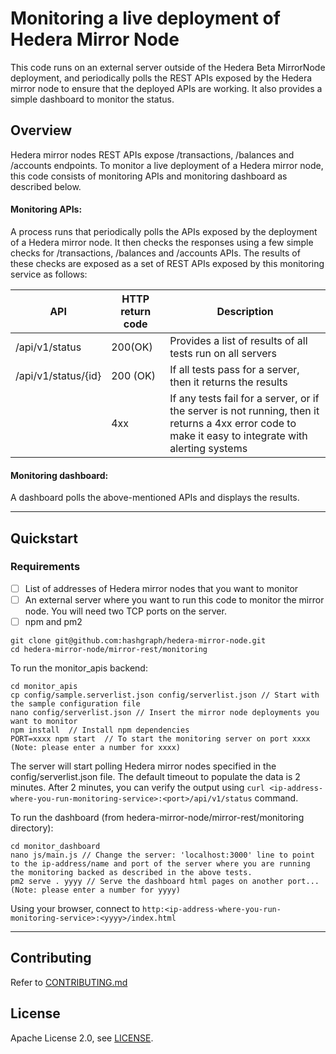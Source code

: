 # Monitoring a live deployment of Hedera Mirror Node

This code runs on an external server outside of the Hedera Beta MirrorNode deployment, and periodically polls the REST APIs exposed by the Hedera mirror node to ensure that the deployed APIs are working.
It also provides a simple dashboard to monitor the status.

## Overview

Hedera mirror nodes REST APIs expose /transactions, /balances and /accounts endpoints.
To monitor a live deployment of a Hedera mirror node, this code consists of monitoring APIs and monitoring dashboard as described below.

#### Monitoring APIs:

A process runs that periodically polls the APIs exposed by the deployment of a Hedera mirror node.
It then checks the responses using a few simple checks for /transactions, /balances and /accounts APIs.
The results of these checks are exposed as a set of REST APIs exposed by this monitoring service as follows:

| API                 | HTTP return code | Description                                                                                                                                          |
| ------------------- | ---------------- | ---------------------------------------------------------------------------------------------------------------------------------------------------- |
| /api/v1/status      | 200(OK)          | Provides a list of results of all tests run on all servers                                                                                           |
| /api/v1/status/{id} | 200 (OK)         | If all tests pass for a server, then it returns the results                                                                                          |
|                     | 4xx              | If any tests fail for a server, or if the server is not running, then it returns a 4xx error code to make it easy to integrate with alerting systems |

#### Monitoring dashboard:

A dashboard polls the above-mentioned APIs and displays the results.

---

## Quickstart

### Requirements

-   [ ] List of addresses of Hedera mirror nodes that you want to monitor
-   [ ] An external server where you want to run this code to monitor the mirror node. You will need two TCP ports on the server.
-   [ ] npm and pm2

```
git clone git@github.com:hashgraph/hedera-mirror-node.git
cd hedera-mirror-node/mirror-rest/monitoring
```

To run the monitor_apis backend:

```
cd monitor_apis
cp config/sample.serverlist.json config/serverlist.json // Start with the sample configuration file
nano config/serverlist.json // Insert the mirror node deployments you want to monitor
npm install  // Install npm dependencies
PORT=xxxx npm start  // To start the monitoring server on port xxxx (Note: please enter a number for xxxx)
```

The server will start polling Hedera mirror nodes specified in the config/serverlist.json file.
The default timeout to populate the data is 2 minutes. After 2 minutes, you can verify the output using `curl <ip-address-where-you-run-monitoring-service>:<port>/api/v1/status` command.

To run the dashboard (from hedera-mirror-node/mirror-rest/monitoring directory):

```
cd monitor_dashboard
nano js/main.js // Change the server: 'localhost:3000' line to point to the ip-address/name and port of the server where you are running the monitoring backed as described in the above tests.
pm2 serve . yyyy // Serve the dashboard html pages on another port...(Note: please enter a number for yyyy)
```

Using your browser, connect to `http:<ip-address-where-you-run-monitoring-service>:<yyyy>/index.html`

---

## Contributing

Refer to [CONTRIBUTING.md](CONTRIBUTING.md)

## License

Apache License 2.0, see [LICENSE](LICENSE).
